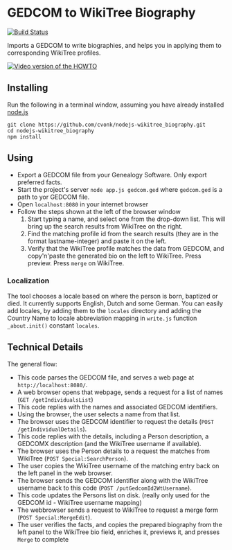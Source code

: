 # GEDCOM to WikiTree Biography

[![Build Status](//travis-ci.com/cvonk/nodejs-wikitree_biography.svg?branch=master)](//travis-ci.com/cvonk/nodejs-wikitree_biography)

Imports a GEDCOM to write biographies, and helps you in applying them to corresponding WikiTree profiles.

[![Video version of the HOWTO](https://img.youtube.com/vi/ifpU7WXJaJA/0.jpg)](https://www.youtube.com/watch?v=ifpU7WXJaJA)

## Installing

Run the following in a terminal window, assuming you have already installed [node.js](https://nodejs.org/en/download/)

    git clone https://github.com/cvonk/nodejs-wikitree_biography.git
    cd nodejs-wikitree_biography
    npm install

## Using

* Export a GEDCOM file from your Genealogy Software.  Only export preferred facts.  
* Start the project's server `node app.js gedcom.ged` where `gedcom.ged` is a path to yor GEDCOM file.
* Open `localhost:8080` in your internet browser
* Follow the steps shown at the left of the browser window
  1. Start typing a name, and select one from the drop-down list.  This will bring up the search results from WikiTree on the right.
  2. Find the matching profile id from the search results (they are in the format lastname-integer) and paste it on the left.
  3. Verify that the WikiTree profile matches the data from GEDCOM, and copy'n'paste the generated bio on the left to WikiTree. Press preview. Press `merge` on WikiTree.

### Localization

The tool chooses a locale based on where the person is born, baptized or died.  It currently supports English, Dutch and some German.  You can easily add locales, by adding them to the `locales` directory and adding the Country Name to locale abbreviation mapping in `write.js` function `_about.init()` constant `locales`.

## Technical Details

The general flow:
 - This code parses the GEDCOM file, and serves a web page at `http://localhost:8080/`.
 - A web browser opens that webpage, sends a request for a list of names (`GET /getIndividualsList`)
 - This code replies with the names and associated GEDCOM identifiers.
 - Using the browser, the user selects a name from that list.
 - The browser uses the GEDCOM identifier to request the details (`POST /getIndividualDetails`).
 - This code replies with the details, including a Person description, a GEDCOMX description (and the WikiTree username if available).
 - The browser uses the Person details to a request the matches from WikiTree (`POST Special:SearchPerson`).
 - The user copies the WikiTree username of the matching entry back on the left panel in the web browser.
 - The browser sends the GEDCOM identifier along with the WikiTree username back to this code (`POST /putGedcomId2WtUsername`).
 - This code updates the Persons list on disk. (really only used for the GEDCOM id - WikiTree username mapping)
 - The webbrowser sends a request to WikiTree to request a merge form (`POST Special:MergeEdit`).
 - The user verifies the facts, and copies the prepared biography from the left panel to the WikiTree bio field, enriches it, previews it, and presses `Merge` to complete
